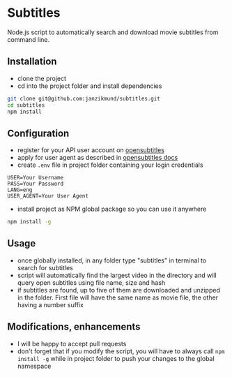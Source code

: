 # Subtitles
Node.js script to automatically search and download movie subtitles from command line.

## Installation
- clone the project
- cd into the project folder and install dependencies
```bash
git clone git@github.com:janzikmund/subtitles.git
cd subtitles
npm install
```

## Configuration
- register for your API user account on [opensubtitles](https://www.opensubtitles.org)
- apply for user agent as described in [opensubtitles docs](http://trac.opensubtitles.org/projects/opensubtitles/wiki/DevReadFirst)
- create `.env` file in project folder containing your login credentials
```
USER=Your Username
PASS=Your Password
LANG=eng
USER_AGENT=Your User Agent
```
- install project as NPM global package so you can use it anywhere
```bash
npm install -g
```

## Usage
- once globally installed, in any folder type "subtitles" in terminal to search for subtitles
- script will automatically find the largest video in the directory and will query open subtitles using file name, size and hash
- if subtitles are found, up to five of them are downloaded and unzipped in the folder. First file will have the same name as movie file, the other having a number suffix

## Modifications, enhancements
- I will be happy to accept pull requests
- don't forget that if you modify the script, you will have to always call `npm install -g` while in project folder to push your changes to the global namespace